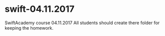 # swift-04.11.2017
SwiftAcademy course 04.11.2017
All students should create there folder for keeping the homework.
